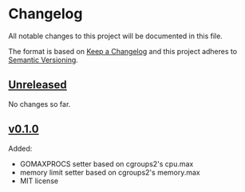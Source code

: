 # Changelog

All notable changes to this project will be documented in this file.

The format is based on [Keep a Changelog](http://keepachangelog.com/en/1.0.0/)
and this project adheres to [Semantic Versioning](http://semver.org/spec/v2.0.0.html).

## [Unreleased]

No changes so far.

## [v0.1.0]

Added:

* GOMAXPROCS setter based on cgroups2's cpu.max
* memory limit setter based on cgroups2's memory.max
* MIT license

[Unreleased]: https://github.com/julian7/kubelimits
[v0.1.0]: https://github.com/julian7/kubelimits/releases/tag/v0.1.0
